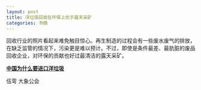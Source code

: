 ```yaml
---
layout: post
title: 洋垃圾回收在环保上优于露天采矿
categories: 书摘
---
```


回收行业的照片看起来难免触目惊心。再生制造的过程会有一些废水废气的排放，在缺乏监管的情况下，污染更是难以预计。不过，即使是条件最差、最肮脏的废品回收企业，对环保的贡献也好过最清洁的露天采矿。

[**中国为什么要进口洋垃圾**](https://mp.weixin.qq.com/s/QGFSeWZqg07vcRvcCjZU_g)

伍雩 大象公会
